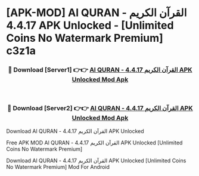 # [APK-MOD] Al QURAN - القرآن الكريم 4.4.17 APK Unlocked - [Unlimited Coins No Watermark Premium] c3z1a



<div align="center">
<h3>🔴 Download [Server1] 👉👉 <a href="https://momento.my/?title=Al_QURAN_-_القرآن_الكريم_4.4.17_APK_Unlocked">Al QURAN - القرآن الكريم 4.4.17 APK Unlocked Mod Apk</a></h3><br>

<h3>🔴 Download [Server2] 👉👉 <a href="https://momento.my/?title=Al_QURAN_-_القرآن_الكريم_4.4.17_APK_Unlocked">Al QURAN - القرآن الكريم 4.4.17 APK Unlocked Mod Apk</a></h3>
</div>



Download Al QURAN - القرآن الكريم 4.4.17 APK Unlocked 

Free APK MOD Al QURAN - القرآن الكريم 4.4.17 APK Unlocked [Unlimited Coins No Watermark Premium]

Download Al QURAN - القرآن الكريم 4.4.17 APK Unlocked [Unlimited Coins No Watermark Premium] Mod For Android
